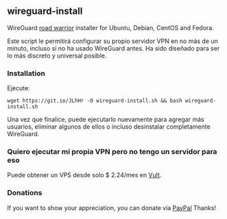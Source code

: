 ## wireguard-install
WireGuard [road warrior](http://en.wikipedia.org/wiki/Road_warrior_%28computing%29) installer for Ubuntu, Debian, CentOS and Fedora.

Este script le permitirá configurar su propio servidor VPN en no más de un minuto, incluso si no ha usado WireGuard antes. Ha sido diseñado para ser lo más discreto y universal posible.


### Installation
Ejecute:

`wget https://git.io/JLhHr -O wireguard-install.sh && bash wireguard-install.sh`

Una vez que finalice, puede ejecutarlo nuevamente para agregar más usuarios, eliminar algunos de ellos o incluso desinstalar completamente WireGuard.

### Quiero ejecutar mi propia VPN pero no tengo un servidor para eso
Puede obtener un VPS desde solo $ 2.24/mes en [Vult](https://www.vultr.com/?ref=8400244).

### Donations

If you want to show your appreciation, you can donate via [PayPal](https://www.sysadminsdecuba.com/donaciones/) Thanks!
